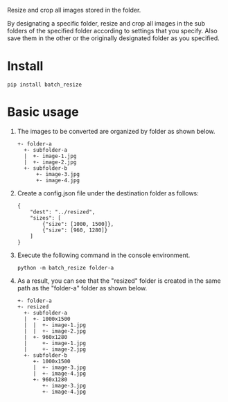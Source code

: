 Resize and crop all images stored in the folder.

By designating a specific folder, resize and crop all images in the sub folders of the specified folder according to settings that you specify. Also save them in the other or the originally designated folder as you specified.

# Install
    pip install batch_resize

# Basic usage
1. The images to be converted are organized by folder as shown below.
    ~~~ 
    +- folder-a 
      +- subfolder-a
      |  +- image-1.jpg
      |  +- image-2.jpg
      +- subfolder-b
          +- image-3.jpg
          +- image-4.jpg
    ~~~

2. Create a config.json file under the destination folder as follows:
    ~~~
    {
        "dest": "../resized",
        "sizes": [
            {"size": [1000, 1500]},
            {"size": [960, 1280]}
        ]
    }
    ~~~

3. Execute the following command in the console environment.
    ~~~
    python -m batch_resize folder-a
    ~~~

4. As a result, you can see that the "resized" folder is created in the same path as the "folder-a" folder as shown below.
    ~~~
    +- folder-a
    +- resized 
      +- subfolder-a
      |  +- 1000x1500
      |  |  +- image-1.jpg
      |  |  +- image-2.jpg
      |  +- 960x1280
      |     +- image-1.jpg
      |     +- image-2.jpg
      +- subfolder-b
         +- 1000x1500
         |  +- image-3.jpg
         |  +- image-4.jpg
         +- 960x1280
            +- image-3.jpg
            +- image-4.jpg
    ~~~
